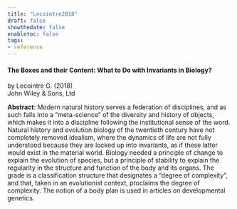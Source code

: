 ```yaml
---
title: "Lecointre2018"
draft: false
showthedate: false
enabletoc: false
tags:
- reference
---
```


#### **The Boxes and their Content: What to Do with Invariants in Biology?**     
by Lecointre G. (2018)         
John Wiley & Sons, Ltd      

**Abstract**:  Modern natural history serves a federation of disciplines, and as such falls into a “meta-science” of the diversity and history of objects, which makes it into a discipline following the institutional sense of the word. Natural history and evolution biology of the twentieth century have not completely removed idealism, where the dynamics of life are not fully understood because they are locked up into invariants, as if these latter would exist in the material world. Biology needed a principle of change to explain the evolution of species, but a principle of stability to explain the regularity in the structure and function of the body and its organs. The grade is a classification structure that designates a “degree of complexity”, and that, taken in an evolutionist context, proclaims the degree of complexity. The notion of a body plan is used in articles on developmental genetics.

